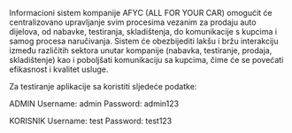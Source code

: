 Informacioni sistem kompanije AFYC (ALL FOR YOUR CAR) omogućit će
centralizovano upravljanje svim procesima vezanim za prodaju auto dijelova,
od nabavke, testiranja, skladištenja, do komunikacije s kupcima i samog
procesa naručivanja. Sistem će obezbijediti lakšu i bržu interakciju između
različitih sektora unutar kompanije (nabavka, testiranje, prodaja, skladištenje)
kao i poboljšati komunikaciju sa kupcima, čime će se povećati efikasnost i
kvalitet usluge.

Za testiranje aplikacije sa koristiti sljedeće podatke:

ADMIN
Username: admin
Password: admin123

KORISNIK
Username: test
Password: test123
